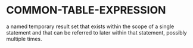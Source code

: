 # COMMON-TABLE-EXPRESSION
a named temporary result set that exists within the scope of a single statement and that can be referred to later within that statement, possibly multiple times.

